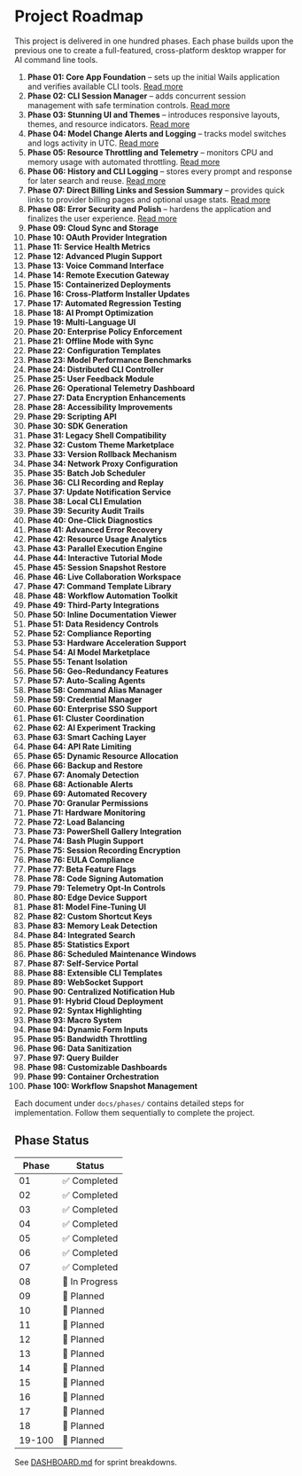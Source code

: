 # Project Roadmap

This project is delivered in one hundred phases. Each phase builds upon the previous one to create a full-featured, cross-platform desktop wrapper for AI command line tools.

1. **Phase 01: Core App Foundation** – sets up the initial Wails application and verifies available CLI tools. [Read more](phases/phase01_core_app_foundation.md)
2. **Phase 02: CLI Session Manager** – adds concurrent session management with safe termination controls. [Read more](phases/phase02_cli_session_manager.md)
3. **Phase 03: Stunning UI and Themes** – introduces responsive layouts, themes, and resource indicators. [Read more](phases/phase03_stunning_ui_and_themes.md)
4. **Phase 04: Model Change Alerts and Logging** – tracks model switches and logs activity in UTC. [Read more](phases/phase04_model_change_alerts_and_logging.md)
5. **Phase 05: Resource Throttling and Telemetry** – monitors CPU and memory usage with automated throttling. [Read more](phases/phase05_resource_throttling_and_telemetry.md)
6. **Phase 06: History and CLI Logging** – stores every prompt and response for later search and reuse. [Read more](phases/phase06_history_and_cli_logging.md)
7. **Phase 07: Direct Billing Links and Session Summary** – provides quick links to provider billing pages and optional usage stats. [Read more](phases/phase07_direct_billing_links_and_session_summary.md)
8. **Phase 08: Error Security and Polish** – hardens the application and finalizes the user experience. [Read more](phases/phase08_error_security_and_polish.md)
9. **Phase 09: Cloud Sync and Storage**
10. **Phase 10: OAuth Provider Integration**
11. **Phase 11: Service Health Metrics**
12. **Phase 12: Advanced Plugin Support**
13. **Phase 13: Voice Command Interface**
14. **Phase 14: Remote Execution Gateway**
15. **Phase 15: Containerized Deployments**
16. **Phase 16: Cross-Platform Installer Updates**
17. **Phase 17: Automated Regression Testing**
18. **Phase 18: AI Prompt Optimization**
19. **Phase 19: Multi-Language UI**
20. **Phase 20: Enterprise Policy Enforcement**
21. **Phase 21: Offline Mode with Sync**
22. **Phase 22: Configuration Templates**
23. **Phase 23: Model Performance Benchmarks**
24. **Phase 24: Distributed CLI Controller**
25. **Phase 25: User Feedback Module**
26. **Phase 26: Operational Telemetry Dashboard**
27. **Phase 27: Data Encryption Enhancements**
28. **Phase 28: Accessibility Improvements**
29. **Phase 29: Scripting API**
30. **Phase 30: SDK Generation**
31. **Phase 31: Legacy Shell Compatibility**
32. **Phase 32: Custom Theme Marketplace**
33. **Phase 33: Version Rollback Mechanism**
34. **Phase 34: Network Proxy Configuration**
35. **Phase 35: Batch Job Scheduler**
36. **Phase 36: CLI Recording and Replay**
37. **Phase 37: Update Notification Service**
38. **Phase 38: Local CLI Emulation**
39. **Phase 39: Security Audit Trails**
40. **Phase 40: One-Click Diagnostics**
41. **Phase 41: Advanced Error Recovery**
42. **Phase 42: Resource Usage Analytics**
43. **Phase 43: Parallel Execution Engine**
44. **Phase 44: Interactive Tutorial Mode**
45. **Phase 45: Session Snapshot Restore**
46. **Phase 46: Live Collaboration Workspace**
47. **Phase 47: Command Template Library**
48. **Phase 48: Workflow Automation Toolkit**
49. **Phase 49: Third-Party Integrations**
50. **Phase 50: Inline Documentation Viewer**
51. **Phase 51: Data Residency Controls**
52. **Phase 52: Compliance Reporting**
53. **Phase 53: Hardware Acceleration Support**
54. **Phase 54: AI Model Marketplace**
55. **Phase 55: Tenant Isolation**
56. **Phase 56: Geo-Redundancy Features**
57. **Phase 57: Auto-Scaling Agents**
58. **Phase 58: Command Alias Manager**
59. **Phase 59: Credential Manager**
60. **Phase 60: Enterprise SSO Support**
61. **Phase 61: Cluster Coordination**
62. **Phase 62: AI Experiment Tracking**
63. **Phase 63: Smart Caching Layer**
64. **Phase 64: API Rate Limiting**
65. **Phase 65: Dynamic Resource Allocation**
66. **Phase 66: Backup and Restore**
67. **Phase 67: Anomaly Detection**
68. **Phase 68: Actionable Alerts**
69. **Phase 69: Automated Recovery**
70. **Phase 70: Granular Permissions**
71. **Phase 71: Hardware Monitoring**
72. **Phase 72: Load Balancing**
73. **Phase 73: PowerShell Gallery Integration**
74. **Phase 74: Bash Plugin Support**
75. **Phase 75: Session Recording Encryption**
76. **Phase 76: EULA Compliance**
77. **Phase 77: Beta Feature Flags**
78. **Phase 78: Code Signing Automation**
79. **Phase 79: Telemetry Opt-In Controls**
80. **Phase 80: Edge Device Support**
81. **Phase 81: Model Fine-Tuning UI**
82. **Phase 82: Custom Shortcut Keys**
83. **Phase 83: Memory Leak Detection**
84. **Phase 84: Integrated Search**
85. **Phase 85: Statistics Export**
86. **Phase 86: Scheduled Maintenance Windows**
87. **Phase 87: Self-Service Portal**
88. **Phase 88: Extensible CLI Templates**
89. **Phase 89: WebSocket Support**
90. **Phase 90: Centralized Notification Hub**
91. **Phase 91: Hybrid Cloud Deployment**
92. **Phase 92: Syntax Highlighting**
93. **Phase 93: Macro System**
94. **Phase 94: Dynamic Form Inputs**
95. **Phase 95: Bandwidth Throttling**
96. **Phase 96: Data Sanitization**
97. **Phase 97: Query Builder**
98. **Phase 98: Customizable Dashboards**
99. **Phase 99: Container Orchestration**
100. **Phase 100: Workflow Snapshot Management**

Each document under `docs/phases/` contains detailed steps for implementation. Follow them sequentially to complete the project.

## Phase Status

| Phase | Status |
|-------|--------|
| 01 | ✅ Completed |
| 02 | ✅ Completed |
| 03 | ✅ Completed |
| 04 | ✅ Completed |
| 05 | ✅ Completed |
| 06 | ✅ Completed |
| 07 | ✅ Completed |
| 08 | 🚧 In Progress |
| 09 | 📝 Planned |
| 10 | 📝 Planned |
| 11 | 📝 Planned |
| 12 | 📝 Planned |
| 13 | 📝 Planned |
| 14 | 📝 Planned |
| 15 | 📝 Planned |
| 16 | 📝 Planned |
| 17 | 📝 Planned |
| 18 | 📝 Planned |
| 19-100 | 📝 Planned |

See [DASHBOARD.md](DASHBOARD.md) for sprint breakdowns.
